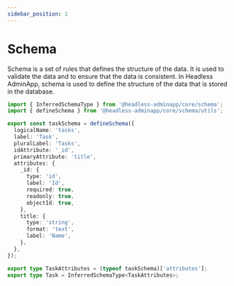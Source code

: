 ```yaml
---
sidebar_position: 1
---
```


# Schema

Schema is a set of rules that defines the structure of the data. It is used to validate the data and to ensure that the data is consistent. In Headless AdminApp, schema is used to define the structure of the data that is stored in the database.

```ts title="schema/task.ts"
import { InferredSchemaType } from '@headless-adminapp/core/schema';
import { defineSchema } from '@headless-adminapp/core/schema/utils';

export const taskSchema = defineSchema({
  logicalName: 'tasks',
  label: 'Task',
  pluralLabel: 'Tasks',
  idAttribute: '_id',
  primaryAttribute: 'title',
  attributes: {
    _id: {
      type: 'id',
      label: 'Id',
      required: true,
      readonly: true,
      objectId: true,
    },
    title: {
      type: 'string',
      format: 'text',
      label: 'Name',
    },
  },
});

export type TaskAttributes = (typeof taskSchema)['attributes'];
export type Task = InferredSchemaType<TaskAttributes>;
```